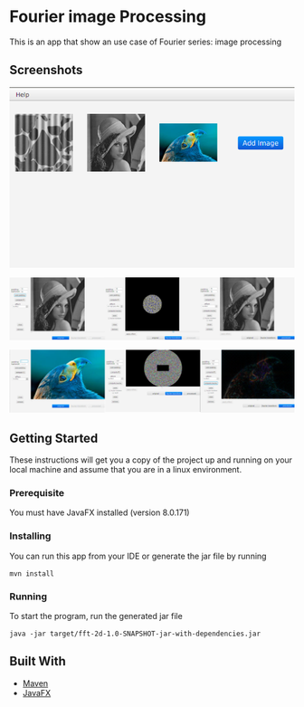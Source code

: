 # Fourier image Processing

This is an app that show an use case of Fourier series: image processing

## Screenshots

![alt text](https://raw.githubusercontent.com/nelson888/fft-image-processing/master/screenshots/sample0.png)

![alt text](https://raw.githubusercontent.com/nelson888/fft-image-processing/master/screenshots/sample1.png)

![alt text](https://raw.githubusercontent.com/nelson888/fft-image-processing/master/screenshots/sample2.png)

## Getting Started

These instructions will get you a copy of the project up and running on your local machine and assume that you are in a linux environment.

### Prerequisite

You must have JavaFX installed (version 8.0.171)

### Installing

You can run this app from your IDE or generate the jar file by running
```
mvn install
```

### Running
To start the program, run the generated jar file
```
java -jar target/fft-2d-1.0-SNAPSHOT-jar-with-dependencies.jar
```

## Built With

* [Maven](https://maven.apache.org/)
* [JavaFX](https://gluonhq.com/products/scene-builder/)
